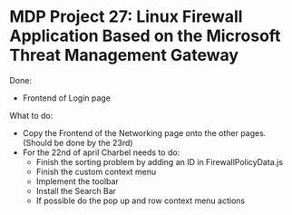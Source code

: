 # MDP Project 27: Linux Firewall Application Based on the Microsoft Threat Management Gateway

Done:
- Frontend of Login page

What to do:
- Copy the Frontend of the Networking page onto the other pages. (Should be done by the 23rd)
- For the 22nd of april Charbel needs to do:
	- Finish the sorting problem by adding an ID in FirewallPolicyData.js
	- Finish the custom context menu 
	- Implement the toolbar
	- Install the Search Bar
	- If possible do the pop up and row context menu actions

